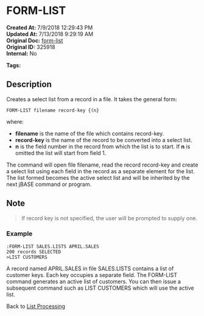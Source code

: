 # FORM-LIST

**Created At:** 7/9/2018 12:29:43 PM  
**Updated At:** 7/13/2018 9:29:19 AM  
**Original Doc:** [form-list](https://docs.jbase.com/47026-lists/form-list)  
**Original ID:** 325918  
**Internal:** No  

**Tags:**
<badge text='records' vertical='middle' />
<badge text='jql' vertical='middle' />
<badge text='lists' vertical='middle' />

## Description

Creates a select list from a record in a file. It takes the general form:

```
FORM-LIST filename record-key {(n}
```

where:

- **filename** is the name of the file which contains record-key.
- **record-key** is the name of the record to be converted into a select list.
- **n** is the field number in the record from which the list is to start. If **n** is omitted the list will start from field 1.

The command will open file filename, read the record record-key and create a select list using each field in the record as a separate element for the list. The list formed becomes the active select list and will be inherited by the next jBASE command or program.

## Note

> If record key is not specified, the user will be prompted to supply one.

### Example

```
:FORM-LIST SALES.LISTS APRIL.SALES
200 records SELECTED
>LIST CUSTOMERS
```

A record named APRIL.SALES in file SALES.LISTS contains a list of customer keys. Each key occupies a separate field. The FORM-LIST command generates an active list of customers. You can then issue a subsequent command such as LIST CUSTOMERS which will use the active list.

Back to [List Processing](./../list-processing)
